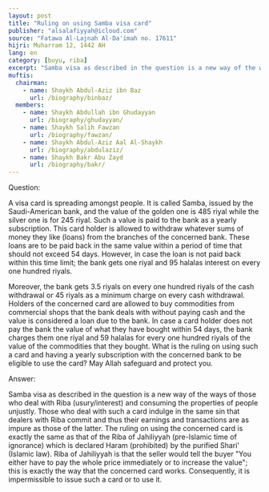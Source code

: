 ```yaml
---
layout: post
title: "Ruling on using Samba visa card"
publisher: "alsalafiyyah@icloud.com"
source: "Fatawa Al-Lajnah Al-Da'imah no. 17611"
hijri: Muharram 12, 1442 AH
lang: en
category: [buyu, riba]
excerpt: "Samba visa as described in the question is a new way of the ways of those who deal with Riba (usury/interest) and consuming the properties of people unjustly."
muftis:
  chairman: 
    - name: Shaykh Abdul-Aziz ibn Baz
      url: /biography/binbaz/
  members: 
    - name: Shaykh Abdullah ibn Ghudayyan
      url: /biography/ghudayyan/
    - name: Shaykh Salih Fawzan
      url: /biography/fawzan/
    - name: Shaykh Abdul-Aziz Aal Al-Shaykh
      url: /biography/abdulaziz/
    - name: Shaykh Bakr Abu Zayd
      url: /biography/bakr/
---
```


Question:

A visa card is spreading amongst people. It is called Samba, issued by the Saudi-American bank, and the value of the golden one is 485 riyal while the silver one is for 245 riyal. Such a value is paid to the bank as a yearly subscription. This card holder is allowed to withdraw whatever sums of money they like (loans) from the branches of the concerned bank. These loans are to be paid back in the same value within a period of time that should not exceed 54 days. However, in case the loan is not paid back within this time limit; the bank gets one riyal and 95 halalas interest on every one hundred riyals. 

Moreover, the bank gets 3.5 riyals on every one hundred riyals of the cash withdrawal or 45 riyals as a minimum charge on every cash withdrawal. Holders of the concerned card are allowed to buy commodities from commercial shops that the bank deals with without paying cash and the value is considered a loan due to the bank. In case a card holder does not pay the bank the value of what they have bought within 54 days, the bank charges them one riyal and 59 halalas for every one hundred riyals of the value of the commodities that they bought. What is the ruling on using such a card and having a yearly subscription with the concerned bank to be eligible to use the card? May Allah safeguard and protect you.

Answer:

Samba visa as described in the question is a new way of the ways of those who deal with Riba (usury/interest) and consuming the properties of people unjustly. Those who deal with such a card indulge in the same sin that dealers with Riba commit and thus their earnings and transactions are as impure as those of the latter. The ruling on using the concerned card is exactly the same as that of the Riba of Jahiliyyah (pre-Islamic time of ignorance) which is declared Haram (prohibited) by the purified Shari' (Islamic law). Riba of Jahiliyyah is that the seller would tell the buyer "You either have to pay the whole price immediately or to increase the value"; this is exactly the way that the concerned card works. Consequently, it is impermissible to issue such a card or to use it.
